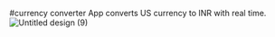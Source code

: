 #currency converter App
converts US currency to INR with real time.
![Untitled design (9)](https://github.com/Shivam9456Singh/Currency-Converter/assets/113454708/3c381b03-c373-477c-b68d-b47364271b31)




